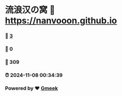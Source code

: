# 流浪汉の窝 :link: https://nanvooon.github.io 
### :page_facing_up: [3](https://nanvooon.github.io/tag.html) 
### :speech_balloon: 0 
### :hibiscus: 309 
### :alarm_clock: 2024-11-08 00:34:39 
### Powered by :heart: [Gmeek](https://github.com/Meekdai/Gmeek)
